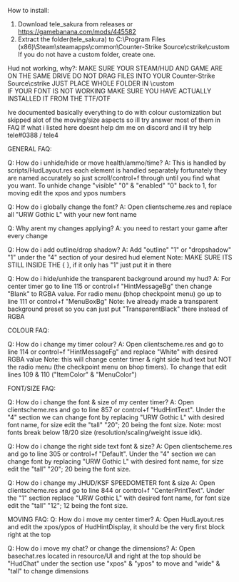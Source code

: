 How to install:
1. Download tele_sakura from releases or https://gamebanana.com/mods/445582
2. Extract the folder(tele_sakura) to C:\Program Files (x86)\Steam\steamapps\common\Counter-Strike Source\cstrike\custom
If you do not have a custom folder, create one.

Hud not working, why?:
MAKE SURE YOUR STEAM/HUD AND GAME ARE ON THE SAME DRIVE
DO NOT DRAG FILES INTO YOUR Counter-Strike Source\cstrike JUST PLACE WHOLE FOLDER IN \custom\
IF YOUR FONT IS NOT WORKING MAKE SURE YOU HAVE ACTUALLY INSTALLED IT FROM THE TTF/OTF

Ive documented basically everything to do with colour customization but skipped alot of the moving/size aspects so ill try answer most of them in FAQ
If what i listed here doesnt help dm me on discord and ill try help tele#0388 / tele4


GENERAL FAQ:

Q: How do i unhide/hide or move health/ammo/time?
A: This is handled by scripts/HudLayout.res each element is handled separately fortunately they are named accurately so just scroll/control+f through until you find what you want. To unhide change "visible" "0" & "enabled" "0" back to 1, for moving edit the xpos and ypos numbers

Q: How do i globally change the font?
A: Open clientscheme.res and replace all "URW Gothic L" with your new font name

Q: Why arent my changes applying?
A: you need to restart your game after every change

Q: How do i add outline/drop shadow?
A: Add "outline" "1" or "dropshadow" "1" under the "4" section of your desired hud element
Note: MAKE SURE ITS STILL INSIDE THE { }, if it only has "1" just put it in there

Q: How do i hide/unhide the transparent background around my hud?
A: For center timer go to line 115 or control+f "HintMessageBg" then change "Blank" to RGBA value. For radio menu (bhop checkpoint menu) go up to line 111 or control+f "MenuBoxBg"
Note: Ive already made a transparent background preset so you can just put "TransparentBlack" there instead of RGBA


COLOUR FAQ:

Q: How do i change my timer colour?
A: Open clientscheme.res and go to line 114 or control+f "HintMessageFg" and replace "White" with desired RGBA value
Note: this will change center timer & right side hud text but NOT the radio menu (the checkpoint menu on bhop timers). To change that edit lines 109 & 110 ("ItemColor"	& "MenuColor")


FONT/SIZE FAQ:

Q: How do i change the font & size of my center timer?
A: Open clientscheme.res and go to line 857 or control+f "HudHintText". Under the "4" section we can change font by replacing "URW Gothic L" with desired font name, for size edit the "tall" "20"; 20 being the font size.
Note: most fonts break below 18/20 size (resolution/scaling/weight issue idk).

Q: How do i change the right side text font & size?
A: Open clientscheme.res and go to line 305 or control+f "Default". Under the "4" section we can change font by replacing "URW Gothic L" with desired font name, for size edit the "tall" "20"; 20 being the font size.

Q: How do i change my JHUD/KSF SPEEDOMETER font & size
A: Open clientscheme.res and go to line 844 or control+f "CenterPrintText". Under the "1" section replace "URW Gothic L" with desired font name, for font size edit the "tall" "12"; 12 being the font size.

MOVING FAQ:
Q: How do i move my center timer?
A: Open HudLayout.res and edit the xpos/ypos of HudHintDisplay, it should be the very first block right at the top

Q: How do i move my chat? or change the dimensions?
A: Open basechat.res located in resource/UI and right at the top should be "HudChat" under the section use "xpos" & "ypos" to move and "wide" & "tall" to change dimensions

